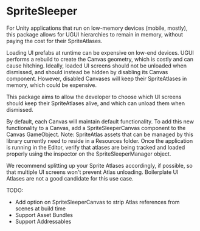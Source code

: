 # SpriteSleeper
For Unity applications that run on low-memory devices (mobile, mostly), this package allows for UGUI hierarchies to remain in memory, without paying the cost for their SpriteAtlases.

Loading UI prefabs at runtime can be expensive on low-end devices. UGUI performs a rebuild to create the Canvas geometry, which is costly and can cause hitching. Ideally, loaded UI screens should not be unloaded when dismissed, and should instead be hidden by disabling its Canvas component. However, disabled Canvases will keep their SpriteAtlases in memory, which could be expensive.

This package aims to allow the developer to choose which UI screens should keep their SpriteAtlases alive, and which can unload them when dismissed.

By default, each Canvas will maintain default functionality. To add this new functionality to a Canvas, add a SpriteSleeperCanvas component to the Canvas GameObject. Note: SpriteAtlas assets that can be managed by this library currently need to reside in a Resources folder. Once the application is running in the Editor, verify that atlases are being tracked and loaded properly using the inspector on the SpriteSleeperManager object.

We recommend splitting up your Sprite Atlases accordingly, if possible, so that multiple UI screens won't prevent Atlas unloading. Boilerplate UI Atlases are not a good candidate for this use case.

TODO:
- Add option on SpriteSleeperCanvas to strip Atlas references from scenes at build time
- Support Asset Bundles
- Support Addressables 